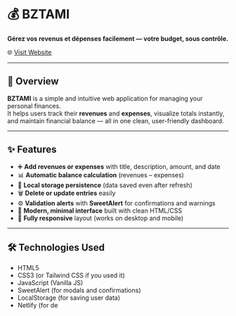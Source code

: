# 💰 BZTAMI  
**Gérez vos revenus et dépenses facilement — votre budget, sous contrôle.**

🌐 [Visit Website](https://profound-kheer-5ef8bd.netlify.app/)

---

## 🧾 Overview
**BZTAMI** is a simple and intuitive web application for managing your personal finances.  
It helps users track their **revenues** and **expenses**, visualize totals instantly, and maintain financial balance — all in one clean, user-friendly dashboard.

---

## ✨ Features
- ➕ **Add revenues or expenses** with title, description, amount, and date  
- 📊 **Automatic balance calculation** (revenues – expenses)  
- 💾 **Local storage persistence** (data saved even after refresh)  
- 🗑️ **Delete or update entries** easily  
- ⚙️ **Validation alerts** with **SweetAlert** for confirmations and warnings  
- 🎨 **Modern, minimal interface** built with clean HTML/CSS  
- 📱 **Fully responsive** layout (works on desktop and mobile)

---

## 🛠️ Technologies Used
- HTML5  
- CSS3 (or Tailwind CSS if you used it)  
- JavaScript (Vanilla JS)  
- SweetAlert (for modals and confirmations)  
- LocalStorage (for saving user data)  
- Netlify (for de

